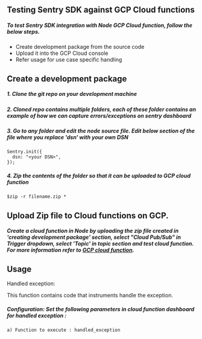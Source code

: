 ﻿



## Testing Sentry  SDK against GCP Cloud functions

##### To test Sentry SDK integration with Node GCP Cloud function, follow the below steps.

 - Create development package from the source code
 - Upload it into the GCP Cloud console
 - Refer usage for use case specific handling 

## Create a development package

##### 1. Clone the git repo on your development machine

##### 2. Cloned repo contains multiple folders, each of these folder contains an example of how we can capture errors/exceptions on sentry dashboard 

##### 3. Go to any folder and edit the node source file. Edit below section of the file where you replace 'dsn' with your own DSN 
```
Sentry.init({
  dsn: "<your DSN>",
}); 
```


##### 4. Zip the contents of the folder so that it can be uploaded to GCP cloud function 
```html
$zip -r filename.zip *
```

## Upload Zip file to Cloud functions on GCP.

#####  Create a cloud function in Node by uploading the zip file created in 'creating development package' section, select "Cloud Pub/Sub" in Trigger dropdown, select 'Topic' in topic section and test cloud function. For more information refer to [GCP cloud function](https://cloud.google.com/functions/docs/deploying/console).


## Usage

Handled  exception:

This function contains code that instruments handle the exception.

##### Configuration: Set the following parameters in cloud function  dashboard for handled exception :

```html
a) Function to execute : handled_exception
```